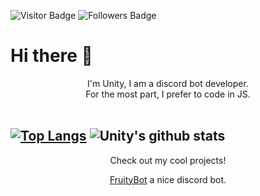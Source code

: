 ![Visitor Badge](https://visitor-badge.laobi.icu/badge?page_id=UnityLxthel&title=Visitors) ![Followers Badge](https://visitor-badge.laobi.icu/badge?page_id=UnityLxthel&title=Visitors)
# Hi there 👋

<div style="text-align: center;">
  I'm Unity, I am a discord bot developer.<br/>
  For the most part, I prefer to code in JS.
</div>
<br/>

[![Top Langs](https://github-readme-stats.vercel.app/api/top-langs/?username=UnityLxthel&layout=compact)](https://github.com/UnityLxthel/)
![Unity's github stats](https://github-readme-stats.vercel.app/api?username=UnityLxthel&hide=issues)
--------
<div style="text-align: center;">
  Check out my cool projects!

  [FruityBot](https://github.com/UnityLxthel/FruityBot) a nice discord bot.
</div>
</br>

